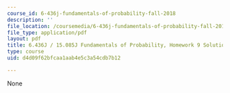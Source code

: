 ```yaml
---
course_id: 6-436j-fundamentals-of-probability-fall-2018
description: ''
file_location: /coursemedia/6-436j-fundamentals-of-probability-fall-2018/d4d09f62bfcaa1aab4e5c3a54cdb7b12_MIT6_436JF18_hw9solutions.pdf
file_type: application/pdf
layout: pdf
title: 6.436J / 15.085J Fundamentals of Probability, Homework 9 Solutions
type: course
uid: d4d09f62bfcaa1aab4e5c3a54cdb7b12

---
```

None